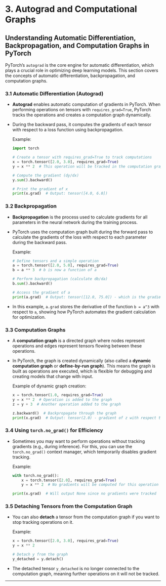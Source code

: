 # 3. **Autograd and Computational Graphs**

## Understanding Automatic Differentiation, Backpropagation, and Computation Graphs in PyTorch

PyTorch’s `autograd` is the core engine for automatic differentiation, which plays a crucial role in optimizing deep learning models. This section covers the concepts of automatic differentiation, backpropagation, and computation graphs.

### 3.1 **Automatic Differentiation (Autograd)**

- **Autograd** enables automatic computation of gradients in PyTorch. When performing operations on tensors with `requires_grad=True`, PyTorch tracks the operations and creates a computation graph dynamically.
- During the backward pass, it computes the gradients of each tensor with respect to a loss function using backpropagation.

  Example:
  ```python
  import torch

  # Create a tensor with requires_grad=True to track computations
  x = torch.tensor([2.0, 3.0], requires_grad=True)
  y = x ** 2  # This operation will be tracked in the computation graph

  # Compute the gradient (dy/dx)
  y.sum().backward()
  
  # Print the gradient of x
  print(x.grad)  # Output: tensor([4.0, 6.0])
  ```

### 3.2 **Backpropagation**

- **Backpropagation** is the process used to calculate gradients for all parameters in the neural network during the training process.
- PyTorch uses the computation graph built during the forward pass to calculate the gradients of the loss with respect to each parameter during the backward pass.
  
  Example:
  ```python
  # Define tensors and a simple operation
  a = torch.tensor([2.0, 5.0], requires_grad=True)
  b = a ** 3  # b is now a function of a

  # Perform backpropagation (calculate db/da)
  b.sum().backward()
  
  # Access the gradient of a
  print(a.grad)  # Output: tensor([12.0, 75.0]) - which is the gradient of b with respect to a
  ```

- In this example, `a.grad` stores the derivative of the function `b = a^3` with respect to `a`, showing how PyTorch automates the gradient calculation for optimization.

### 3.3 **Computation Graphs**

- A **computation graph** is a directed graph where nodes represent operations and edges represent tensors flowing between these operations.
- In PyTorch, the graph is created dynamically (also called a **dynamic computation graph** or **define-by-run graph**). This means the graph is built as operations are executed, which is flexible for debugging and creating models that change with input.
  
  Example of dynamic graph creation:
  ```python
  x = torch.tensor(1.0, requires_grad=True)
  y = x ** 2  # Operation is added to the graph
  z = y + 3  # Another operation added to the graph

  z.backward()  # Backpropagate through the graph
  print(x.grad)  # Output: tensor(2.0) - gradient of z with respect to x
  ```

### 3.4 **Using `torch.no_grad()` for Efficiency**

- Sometimes you may want to perform operations without tracking gradients (e.g., during inference). For this, you can use the `torch.no_grad()` context manager, which temporarily disables gradient tracking.
  
  Example:
  ```python
  with torch.no_grad():
      x = torch.tensor([2.0], requires_grad=True)
      y = x ** 2  # No gradients will be computed for this operation

  print(x.grad)  # Will output None since no gradients were tracked
  ```

### 3.5 **Detaching Tensors from the Computation Graph**

- You can also **detach** a tensor from the computation graph if you want to stop tracking operations on it.
  
  Example:
  ```python
  x = torch.tensor([2.0, 3.0], requires_grad=True)
  y = x ** 2

  # Detach y from the graph
  y_detached = y.detach()
  ```

- The detached tensor `y_detached` is no longer connected to the computation graph, meaning further operations on it will not be tracked.

---

